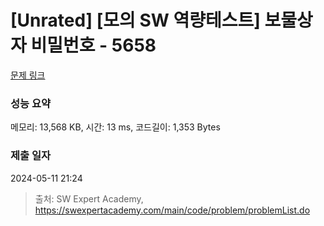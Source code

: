 # [Unrated] [모의 SW 역량테스트] 보물상자 비밀번호 - 5658 

[문제 링크](https://swexpertacademy.com/main/code/problem/problemDetail.do?contestProbId=AWXRUN9KfZ8DFAUo) 

### 성능 요약

메모리: 13,568 KB, 시간: 13 ms, 코드길이: 1,353 Bytes

### 제출 일자

2024-05-11 21:24



> 출처: SW Expert Academy, https://swexpertacademy.com/main/code/problem/problemList.do